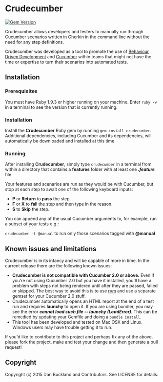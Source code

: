 # Crudecumber

[![Gem Version](https://badge.fury.io/rb/crudecumber.svg)](http://badge.fury.io/rb/crudecumber)

Crudecumber allows developers and testers to manually run through Cucumber scenarios written in Gherkin in the command line without the need for any step definitions.

Crudecumber was developed as a tool to promote the use of [Behaviour Driven Development](https://en.wikipedia.org/wiki/Behavior-driven_development) and [Cucumber](https://github.com/cucumber/cucumber "Cucumber GitHub Repository") within teams that might not have the time or expertise to turn their scenarios into automated tests.


## Installation
### Prerequisites
You must have Ruby 1.9.3 or higher running on your machine. Enter `ruby -v` in a terminal to see the version that is currently running.

### Installation
Install the **Crudecumber** Ruby gem by running `gem install crudecumber`. Additional dependencies, including Cucumber and its dependencies, will automatically be downloaded and installed at this time.

### Running
After installing **Crudecumber**, simply type `crudecumber` in a terminal from within a directory that contains a **features** folder with at least one ***.feature*** file.

Your features and scenarios are run as they would be with Cucumber, but stop at each step to await one of the following keyboard inputs:
* **P** or **Return** to **pass** the step.
* **F** or **X** to **fail** the step and then type in the reason.
* **S** to **Skip** the step.

You can append any of the usual Cucumber arguments to, for example, run a subset of your tests e.g.:

`crudecumber -t @manual` to run only those scenarios tagged with **@manual**


## Known issues and limitations

Crudecumber is in its infancy and will be capable of more in time. In the current release there are the following known issues:
* **Crudecumber is not compatible with Cucumber 2.0 or above.** Even if you're not using Cucumber 2.0 but you have it installed, you'll have a problem with steps not being rendered until after they are passed, failed or skipped. The best way to avoid this is to use [rvm](https://rvm.io/) and use a separate gemset for your Cucumber 2.0 stuff.
* Crudecumber automatically opens an HTML report at the end of a test run and requires **launchy** to open it. If you are using bundler, you may see the error ***cannot load such file -- launchy (LoadError)***. This can be remedied by updating your Gemfile and doing a `bundle install`.
* This tool has been developed and tested on Mac OSX and Linux. Windows users may have trouble getting it to run.

If you'd like to contribute to this project and perhaps fix any of the above, please fork the project, make and test your change and then generate a pull request!


## Copyright

Copyright (c) 2015 Dan Buckland and Contributors. See LICENSE for details.
